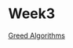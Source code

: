 # Week3
[Greed Algorithms](https://d18ky98rnyall9.cloudfront.net/_557e747b2146577e6cbf61df0f353dc6_02_greedy_algorithms_problems.pdf?Expires=1484870400&Signature=bnV2P9O~PXMdedLj6mKfSWcn6JwnDT2db2lwJ~6lCpwgkLcdRqxBTjIRjbW--UMx8w7JFGpXsWa967K75cvSm0jckjDZEkD7NQ29vNGxp-Kd2ByYFok-Nu8g64z3MYqxWm0x-IP3DvdTqu~6yef4u3Iaof8WEFKUnDS9TO2LjoE_&Key-Pair-Id=APKAJLTNE6QMUY6HBC5A)
